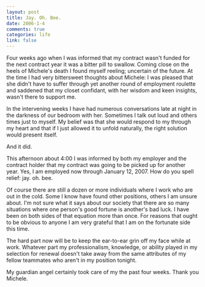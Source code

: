 ```yaml
--- 
layout: post
title: Jay. Oh. Bee.
date: 2006-1-4
comments: true
categories: life
link: false
---
```

Four weeks ago when I was informed that my contract wasn't funded for the next contract year it was a bitter pill to swallow. Coming close on the heels of Michele's death I found myself reeling; uncertain of the future. At the time I had very bittersweet thoughts about Michele: I was pleased that she didn't have to suffer through yet another round of employment roulette and saddened that my closet confidant, with her wisdom and keen insights, wasn't there to support me.

In the intervening weeks I have had numerous conversations late at night in the darkness of our bedroom with her. Sometimes I talk out loud and others times just to myself. My belief was that she would respond to my through my heart and that if I just allowed it to unfold naturally, the right solution would present itself.

And it did.

This afternoon about 4:00 I was informed by both my employer and the contract holder that my contract was going to be picked up for another year. Yes, I am employed now through January 12, 2007. How do you spell relief: jay. oh. bee.

Of course there are still a dozen or more individuals where I work who are out in the cold. Some I know have found other positions, others I am unsure about. I'm not sure what it says about our society that there are so many situations where one person's good fortune is another's bad luck. I have been on both sides of that equation more than once. For reasons that ought to be obvious to anyone I am very grateful that I am on the fortunate side this time.

The hard part now will be to keep the ear-to-ear grin off my face while at work. Whatever part my professionalism, knowledge, or ability played in my selection for renewal doesn't take away from the same attributes of my fellow teammates who aren't in my position tonight.

My guardian angel certainly took care of my the past four weeks. Thank you Michele.
